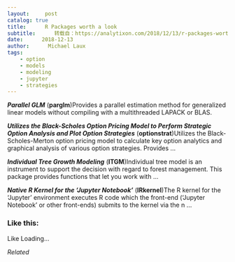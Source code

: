 ```yaml
---
layout:     post
catalog: true
title:      R Packages worth a look
subtitle:      转载自：https://analytixon.com/2018/12/13/r-packages-worth-a-look-1366/
date:      2018-12-13
author:      Michael Laux
tags:
    - option
    - models
    - modeling
    - jupyter
    - strategies
---
```


***Parallel GLM*** (**parglm**)Provides a parallel estimation method for generalized linear models without compiling with a multithreaded LAPACK or BLAS.

***Utilizes the Black-Scholes Option Pricing Model to Perform Strategic Option Analysis and Plot Option Strategies*** (**optionstrat**)Utilizes the Black-Scholes-Merton option pricing model to calculate key option analytics and graphical analysis of various option strategies. Provides …

***Individual Tree Growth Modeling*** (**ITGM**)Individual tree model is an instrument to support the decision with regard to forest management. This package provides functions that let you work with …

***Native R Kernel for the ‘Jupyter Notebook’*** (**IRkernel**)The R kernel for the ‘Jupyter’ environment executes R code which the front-end (‘Jupyter Notebook’ or other front-ends) submits to the kernel via the n …





### Like this:

Like Loading...


*Related*

